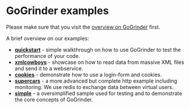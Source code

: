 GoGrinder examples
============================

Please make sure that you visit the [overview on GoGrinder](../) first.


A brief overview on our examples:

* [**quickstart**](quickstart/) - simple walkthrough on how to use GoGrinder to test the performance of your code.
* [**xmlcowboys**](xmlcowboys/) - showcase on how to read data from massive XML files and send it to a webservice.
* [**cookies**](cookies/) - demonstrate how to use a login-form and cookies.
* [**supercars**](supercars/) - a more advanced but complete http example including monitoring. We use redis to exchange data between virtual users.
* [**simple**](simple/) - a oversimplified sample used for testing and to demonstrate the core concepts of GoGrinder.

